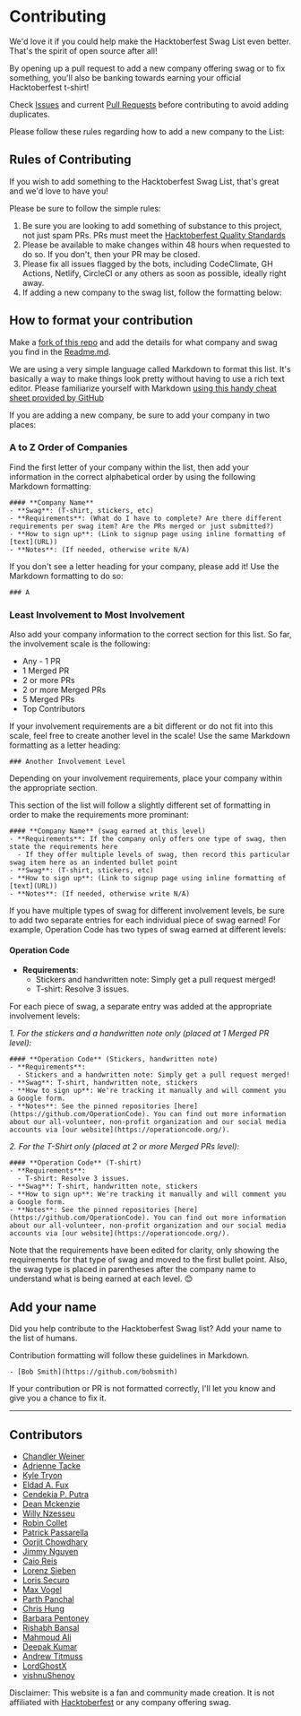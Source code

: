 # Contributing

We'd love it if you could help make the Hacktoberfest Swag List even better. That's the spirit of open source after all!

By opening up a pull request to add a new company offering swag or to fix something, you'll also be banking towards earning your official Hacktoberfest t-shirt!

Check [Issues](https://github.com/crweiner/hacktoberfest-swag-list/issues) and current [Pull Requests](https://github.com/crweiner/hacktoberfest-swag-list/pulls) before contributing to avoid adding duplicates.

Please follow these rules regarding how to add a new company to the List:

## Rules of Contributing

If you wish to add something to the Hacktoberfest Swag List, that's great and we'd love to have you!

Please be sure to follow the simple rules:

1. Be sure you are looking to add something of substance to this project, not just spam PRs. PRs must meet the [Hacktoberfest Quality Standards](https://hacktoberfest.digitalocean.com/details#quality-standards)
2. Please be available to make changes within 48 hours when requested to do so. If you don't, then your PR may be closed.
3. Please fix all issues flagged by the bots, including CodeClimate, GH Actions, Netlify, CircleCI or any others as soon as possible, ideally right away.
4. If adding a new company to the swag list, follow the formatting below:

## How to format your contribution

Make a [fork of this repo](https://github.com/crweiner/hacktoberfest-swag-list/fork) and add the details for what company and swag you find in the [Readme.md](./README.md).

We are using a very simple language called Markdown to format this list. It's basically a way to make things look pretty without having to use a rich text editor. Please familiarize yourself with Markdown [using this handy cheat sheet provided by GitHub](https://guides.github.com/pdfs/markdown-cheatsheet-online.pdf)

If you are adding a new company, be sure to add your company in two places:

### A to Z Order of Companies

Find the first letter of your company within the list, then add your information in the correct alphabetical order by using the following Markdown formatting:

```
#### **Company Name**
- **Swag**: (T-shirt, stickers, etc)
- **Requirements**: (What do I have to complete? Are there different requirements per swag item? Are the PRs merged or just submitted?)
- **How to sign up**: (Link to signup page using inline formatting of [text](URL))
- **Notes**: (If needed, otherwise write N/A)
```

 If you don't see a letter heading for your company, please add it! Use the Markdown formatting to do so:

```
### A
```

### Least Involvement to Most Involvement

Also add your company information to the correct section for this list. So far, the involvement scale is the following:

- Any - 1 PR
- 1 Merged PR
- 2 or more PRs
- 2 or more Merged PRs
- 5 Merged PRs
- Top Contributors

If your involvement requirements are a bit different or do not fit into this scale, feel free to create another level in the scale! Use the same Markdown formatting as a letter heading:

```
### Another Involvement Level
```

Depending on your involvement requirements, place your company within the appropriate section.

This section of the list will follow a slightly different set of formatting in order to make the requirements more prominant:

```
#### **Company Name** (swag earned at this level)
- **Requirements**: If the company only offers one type of swag, then state the requirements here
  - If they offer multiple levels of swag, then record this particular swag item here as an indented bullet point
- **Swag**: (T-shirt, stickers, etc)
- **How to sign up**: (Link to signup page using inline formatting of [text](URL))
- **Notes**: (If needed, otherwise write N/A)
```

If you have multiple types of swag for different involvement levels, be sure to add two separate entries for each individual piece of swag earned! For example, Operation Code has two types of swag earned at different levels:

#### **Operation Code**
- **Requirements**:
  - Stickers and handwritten note: Simply get a pull request merged!
  - T-shirt: Resolve 3 issues.

For each piece of swag, a separate entry was added at the appropriate involvement levels:

_1. For the stickers and a handwritten note only (placed at 1 Merged PR level):_
```
#### **Operation Code** (Stickers, handwritten note)
- **Requirements**:
  - Stickers and a handwritten note: Simply get a pull request merged!
- **Swag**: T-shirt, handwritten note, stickers
- **How to sign up**: We're tracking it manually and will comment you a Google form.
- **Notes**: See the pinned repositories [here](https://github.com/OperationCode). You can find out more information about our all-volunteer, non-profit organization and our social media accounts via [our website](https://operationcode.org/).
```

_2. For the T-Shirt only (placed at 2 or more Merged PRs level):_
```
#### **Operation Code** (T-shirt)
- **Requirements**:
  - T-shirt: Resolve 3 issues.
- **Swag**: T-shirt, handwritten note, stickers
- **How to sign up**: We're tracking it manually and will comment you a Google form.
- **Notes**: See the pinned repositories [here](https://github.com/OperationCode). You can find out more information about our all-volunteer, non-profit organization and our social media accounts via [our website](https://operationcode.org/).
```
Note that the requirements have been edited for clarity, only showing the requirements for that type of swag and moved to the first bullet point. Also, the swag type is placed in parentheses after the company name to understand what is being earned at each level. 😊

## Add your name

Did you help contribute to the Hacktoberfest Swag list? Add your name to the list of humans.

Contribution formatting will follow these guidelines in Markdown.

```
- [Bob Smith](https://github.com/bobsmith)
```

If your contribution or PR is not formatted correctly, I'll let you know and give you a chance to fix it.

---

## Contributors

- [Chandler Weiner](https://github.com/crweiner/)
- [Adrienne Tacke](https://github.com/adriennetacke)
- [Kyle Tryon](https://github.com/KyleTryon)
- [Eldad A. Fux](https://github.com/eldadfux)
- [Cendekia P. Putra](https://github.com/cendekia)
- [Dean Mckenzie](https://github.com/tuxhedoh)
- [Willy Nzesseu](https://github.com/WilChrist)
- [Robin Collet](https://github.com/taminoful)
- [Patrick Passarella](https://github.com/PatrickRNG)
- [Oorjit Chowdhary](https://github.com/oorjitchowdhary)
- [Jimmy Nguyen](https://github.com/Stukongeluk)
- [Caio Reis](https://github.com/caioreis123)
- [Lorenz Sieben](https://github.com/zner0L)
- [Loris Securo](https://github.com/LorisSecuro)
- [Max Vogel](https://github.com/mehvix)
- [Parth Panchal](https://github.com/pqrth)
- [Chris Hung](https://github.com/hahattan)
- [Barbara Pentoney](https://github.com/flyfishingbarbara)
- [Rishabh Bansal](https://github.com/rishabh-bansal/)
- [Mahmoud Ali](https://github.com/akamud/)
- [Deepak Kumar](https://github.com/deepak2431)
- [Andrew Titmuss](https://github.com/iandrewt)
- [LordGhostX](https://github.com/LordGhostX)
- [vishnuShenoy](https://github.com/vishnushenoy)

Disclaimer: This website is a fan and community made creation. It is not affiliated with [Hacktoberfest](https://hacktoberfest.digitalocean.com/) or any company offering swag.
